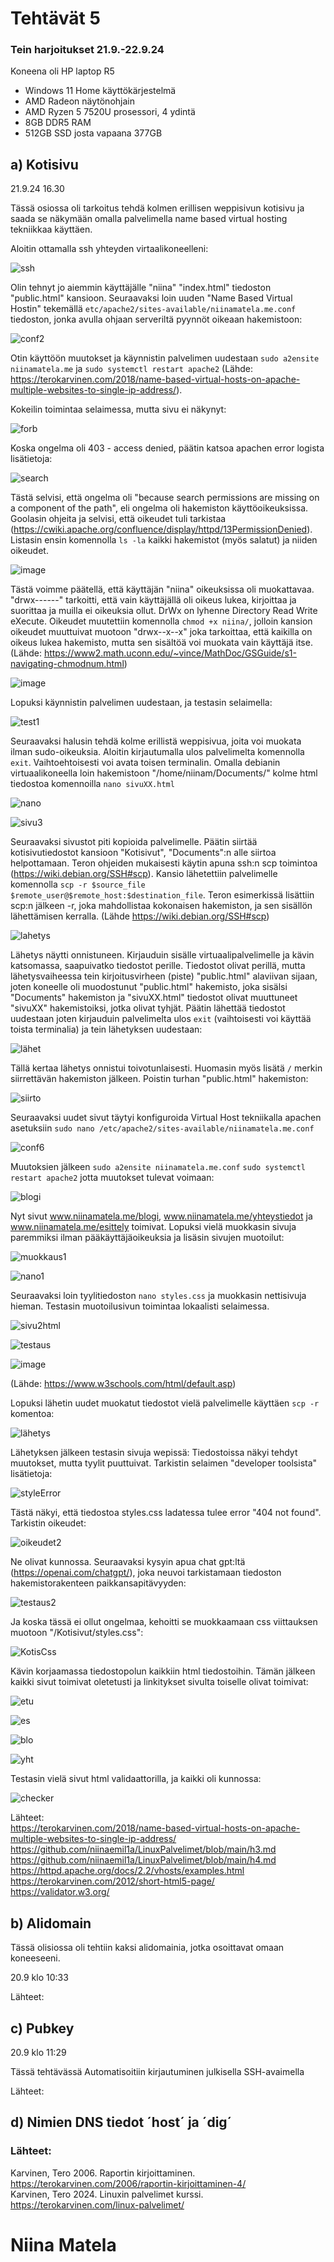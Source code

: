 # Tehtävät 5


  
### Tein harjoitukset 21.9.-22.9.24  
Koneena oli HP laptop R5  
- Windows 11 Home käyttökärjestelmä
- AMD Radeon näytönohjain
- AMD Ryzen 5 7520U prosessori, 4 ydintä
- 8GB DDR5 RAM 
- 512GB SSD josta vapaana 377GB  
  
## a) Kotisivu
    
21.9.24 16.30 

Tässä osiossa oli tarkoitus tehdä kolmen erillisen weppisivun kotisivu ja saada se näkymään omalla palvelimella name based virtual hosting tekniikkaa käyttäen.

Aloitin ottamalla ssh yhteyden virtaalikoneelleni:  

![ssh](https://github.com/user-attachments/assets/06391407-299a-4405-ad3d-76b31f9da789)  
  
Olin tehnyt jo aiemmin käyttäjälle "niina" "index.html" tiedoston "public.html" kansioon. Seuraavaksi loin uuden "Name Based Virtual Hostin" tekemällä `etc/apache2/sites-available/niinamatela.me.conf` tiedoston, jonka avulla ohjaan serveriltä pyynnöt oikeaan hakemistoon:  
  
![conf2](https://github.com/user-attachments/assets/d088f384-6dbb-4e56-83f4-ac476bf3151a)  

Otin käyttöön muutokset ja käynnistin palvelimen uudestaan `sudo a2ensite niinamatela.me` ja `sudo systemctl restart apache2` (Lähde: https://terokarvinen.com/2018/name-based-virtual-hosts-on-apache-multiple-websites-to-single-ip-address/).
  
Kokeilin toimintaa selaimessa, mutta sivu ei näkynyt:  
  
![forb](https://github.com/user-attachments/assets/689dfe47-9c31-498a-a10d-58073dc882f2)  

Koska ongelma oli 403 - access denied, päätin katsoa apachen error logista lisätietoja:  

![search](https://github.com/user-attachments/assets/08f4fc58-81f9-4f6e-98e0-5d8ee2a6a672)  

Tästä selvisi, että ongelma oli "because search permissions are missing on a component of the path", eli ongelma oli hakemiston käyttöoikeuksissa. Goolasin ohjeita ja selvisi, että oikeudet tuli tarkistaa (https://cwiki.apache.org/confluence/display/httpd/13PermissionDenied). Listasin ensin komennolla `ls -la` kaikki hakemistot (myös salatut) ja niiden oikeudet.

![image](https://github.com/user-attachments/assets/5092f63c-d3b2-42af-9e63-722cb321b078)  

Tästä voimme päätellä, että käyttäjän "niina" oikeuksissa oli muokattavaa. "drwx------" tarkoitti, että vain käyttäjällä oli oikeus lukea, kirjoittaa ja suorittaa ja muilla ei oikeuksia ollut. DrWx on lyhenne Directory Read Write eXecute. Oikeudet muutettiin komennolla `chmod +x niina/`, jolloin kansion oikeudet muuttuivat muotoon "drwx--x--x" joka tarkoittaa, että kaikilla on oikeus lukea hakemisto, mutta sen sisältöä voi muokata vain käyttäjä itse. (Lähde: https://www2.math.uconn.edu/~vince/MathDoc/GSGuide/s1-navigating-chmodnum.html)   
  
![image](https://github.com/user-attachments/assets/2f1f6cf8-b615-44e4-8feb-391dfd425db4)  

Lopuksi käynnistin palvelimen uudestaan, ja testasin selaimella:  

![test1](https://github.com/user-attachments/assets/ef1d9db1-0607-46df-a991-79a28a767dbf)  

Seuraavaksi halusin tehdä kolme erillistä weppisivua, joita voi muokata ilman sudo-oikeuksia. Aloitin kirjautumalla ulos palvelimelta komennolla `exit`. Vaihtoehtoisesti voi avata toisen terminalin. Omalla debianin virtuaalikoneella loin hakemistoon "/home/niinam/Documents/" kolme html tiedostoa komennoilla `nano sivuXX.html`  

![nano](https://github.com/user-attachments/assets/89bfb6bd-327b-44d1-9c84-52c3c0b6c3f3)  
  
![sivu3](https://github.com/user-attachments/assets/0474bafe-8a17-4f92-ae88-3f140e8f9f4a)  

Seuraavaksi sivustot piti kopioida palvelimelle. Päätin siirtää kotisivutiedostot kansioon "Kotisivut", "Documents":n alle siirtoa helpottamaan. Teron ohjeiden mukaisesti käytin apuna ssh:n scp toimintoa (https://wiki.debian.org/SSH#scp). Kansio lähetettiin palvelimelle komennolla `scp -r $source_file $remote_user@$remote_host:$destination_file`. Teron esimerkissä lisättiin scp:n jälkeen -r, joka mahdollistaa kokonaisen hakemiston, ja sen sisällön lähettämisen kerralla. (Lähde https://wiki.debian.org/SSH#scp)  
  
![lahetys](https://github.com/user-attachments/assets/4df2d245-57b8-4756-887d-00d032a66ec4)  

Lähetys näytti onnistuneen. Kirjauduin sisälle virtuaalipalvelimelle ja kävin katsomassa, saapuivatko tiedostot perille. Tiedostot olivat perillä, mutta lähetysvaiheessa tein kirjoitusvirheen (piste) "public.html" alaviivan sijaan, joten koneelle oli muodostunut "public.html" hakemisto, joka sisälsi "Documents" hakemiston ja "sivuXX.html" tiedostot olivat muuttuneet "sivuXX" hakemistoiksi, jotka olivat tyhjät. Päätin lähettää tiedostot uudestaan joten kirjauduin palvelimelta ulos `exit` (vaihtoisesti voi käyttää toista terminalia) ja tein lähetyksen uudestaan:   
  
![lähet](https://github.com/user-attachments/assets/db2c5ee5-e19e-4790-83ea-2dd8c5d9d099)  

Tällä kertaa lähetys onnistui toivotunlaisesti. Huomasin myös lisätä `/` merkin siirrettävän hakemiston jälkeen. Poistin turhan "public.html" hakemiston:  

![siirto](https://github.com/user-attachments/assets/3e47fb5b-7b52-4b7c-8383-c1ef25ae73a3)  

Seuraavaksi uudet sivut täytyi konfiguroida Virtual Host tekniikalla apachen asetuksiin `sudo nano /etc/apache2/sites-available/niinamatela.me.conf`  
  
![conf6](https://github.com/user-attachments/assets/672baba7-f505-4416-8611-a5a3b078b91a)  
  
Muutoksien jälkeen `sudo a2ensite niinamatela.me.conf` `sudo systemctl restart apache2` jotta muutokset tulevat voimaan:  
  
![blogi](https://github.com/user-attachments/assets/89da47c4-2287-491e-92d8-f210d55a717e)  
  
Nyt sivut www.niinamatela.me/blogi, www.niinamatela.me/yhteystiedot ja www.niinamatela.me/esittely toimivat. Lopuksi vielä muokkasin sivuja paremmiksi ilman pääkäyttäjäoikeuksia ja lisäsin sivujen muotoilut:  

![muokkaus1](https://github.com/user-attachments/assets/232a4132-9ab5-4da4-9cec-d69ea6141ded)  
   
  
![nano1](https://github.com/user-attachments/assets/1b4f39a5-c683-49e8-a911-d6d71d520dd8)  

Seuraavaksi loin tyylitiedoston `nano styles.css`  ja muokkasin nettisivuja hieman. Testasin muotoilusivun toimintaa lokaalisti selaimessa.  
  
![sivu2html](https://github.com/user-attachments/assets/04e91423-36de-4805-bc45-701f792c9acc)  

![testaus](https://github.com/user-attachments/assets/7f8f5851-3da8-4d56-a411-0100d0446463)  

![image](https://github.com/user-attachments/assets/4beac28b-44fd-4711-a4ff-1ed3601a20c5)  

(Lähde: https://www.w3schools.com/html/default.asp)  

Lopuksi lähetin uudet muokatut tiedostot vielä palvelimelle käyttäen `scp -r` komentoa:  
  
![lähetys](https://github.com/user-attachments/assets/0ffe6bda-ef2b-4081-86ed-864b80b16eae)  

Lähetyksen jälkeen testasin sivuja wepissä: Tiedostoissa näkyi tehdyt muutokset, mutta tyylit puuttuivat. Tarkistin selaimen "developer toolsista" lisätietoja:  

![styleError](https://github.com/user-attachments/assets/20c90fba-005e-4e36-a9ce-8e16c56ab6e7)  

Tästä näkyi, että tiedostoa styles.css ladatessa tulee error "404 not found". Tarkistin oikeudet:  

![oikeudet2](https://github.com/user-attachments/assets/67d36819-5562-4c89-864d-f3c08bca8a48)  

Ne olivat kunnossa. Seuraavaksi kysyin apua chat gpt:ltä (https://openai.com/chatgpt/), joka neuvoi tarkistamaan tiedoston hakemistorakenteen paikkansapitävyyden:  

![testaus2](https://github.com/user-attachments/assets/3f458415-835e-4362-a345-c066401dfcc2)  

Ja koska tässä ei ollut ongelmaa, kehoitti se muokkaamaan css viittauksen muotoon "/Kotisivut/styles.css":  

![KotisCss](https://github.com/user-attachments/assets/339201f6-dd51-4769-bd87-72d7c2c04415)  

Kävin korjaamassa tiedostopolun kaikkiin html tiedostoihin. Tämän jälkeen kaikki sivut toimivat oletetusti ja linkitykset sivulta toiselle olivat toimivat:  

![etu](https://github.com/user-attachments/assets/224b0fef-c2f4-411a-bec9-089b333d87a3)  

![es](https://github.com/user-attachments/assets/92bacdcf-89d4-43ef-bb46-0f53c397b36f)  

![blo](https://github.com/user-attachments/assets/2c2ad9a3-4722-4bca-b478-df6227d9da70)  

![yht](https://github.com/user-attachments/assets/3dfbe2e0-46c4-49b5-b1bc-c46cedeb397b)  

Testasin vielä sivut html validaattorilla, ja kaikki oli kunnossa:  

![checker](https://github.com/user-attachments/assets/377d9fab-977a-4861-a858-6ae90e19261f)  
  

Lähteet:  
https://terokarvinen.com/2018/name-based-virtual-hosts-on-apache-multiple-websites-to-single-ip-address/  
https://github.com/niinaemil1a/LinuxPalvelimet/blob/main/h3.md  
https://github.com/niinaemil1a/LinuxPalvelimet/blob/main/h4.md  
https://httpd.apache.org/docs/2.2/vhosts/examples.html  
https://terokarvinen.com/2012/short-html5-page/  
https://validator.w3.org/  


## b) Alidomain  

Tässä olisiossa oli tehtiin kaksi alidomainia, jotka osoittavat omaan koneeseeni.

20.9 klo 10:33  




Lähteet:  

  
  
## c) Pubkey

20.9 klo 11:29  

Tässä tehtävässä Automatisoitiin kirjautuminen julkisella SSH-avaimella  

Lähteet:  

## d) Nimien DNS tiedot ´host´ ja ´dig´
 

   
### Lähteet: 
Karvinen, Tero 2006. Raportin kirjoittaminen. https://terokarvinen.com/2006/raportin-kirjoittaminen-4/  
Karvinen, Tero 2024. Linuxin palvelimet kurssi. https://terokarvinen.com/linux-palvelimet/  

# Niina Matela  
  
